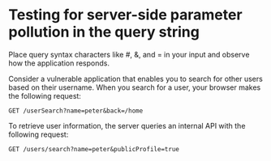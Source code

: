 # Testing for server-side parameter pollution in the query string

Place query syntax characters like #, &, and = in your input and observe how the application responds.

Consider a vulnerable application that enables you to search for other users based on their username. When you search for a user, your browser makes the following request:

```GET /userSearch?name=peter&back=/home```

To retrieve user information, the server queries an internal API with the following request:

```GET /users/search?name=peter&publicProfile=true```

